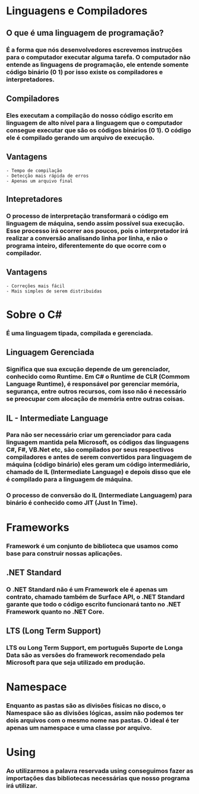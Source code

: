 # Linguagens e Compiladores

## O que é uma linguagem de programação? 
### É a forma que nós desenvolvedores escrevemos instruções para o computador executar alguma tarefa. O computador não entende as linguagens de programação, ele entende somente código binário (0 1) por isso existe os compiladores e interpretadores. 

## Compiladores
### Eles executam a compilação do nosso código escrito em linguagem de alto nível para a linguagem que o computador consegue executar que são os códigos binários (0 1). O código ele é compilado gerando um arquivo de execução. 

## Vantagens

    - Tempo de compilação
    - Detecção mais rápida de erros
    - Apenas um arquivo final 


## Intepretadores
### O processo de interpretação transformará o código em linguagem de máquina, sendo assim possível sua execução. Esse processo irá ocorrer aos poucos, pois o interpretador irá realizar a conversão analisando linha por linha, e não o programa inteiro, diferentemente do que ocorre com o compilador.

## Vantagens

    - Correções mais fácil
    - Mais simples de serem distribuidas

# Sobre o C#
### É uma linguagem tipada, compilada e gerenciada. 

## Linguagem Gerenciada
### Significa que sua excução depende de um gerenciador, conhecido como Runtime. Em C# o Runtime de CLR (Commom Language Runtime), é responsável por gerenciar memória, segurança, entre outros recursos, com isso não é necessário se preocupar com alocação de memória entre outras coisas.

## IL - Intermediate Language
### Para não ser necessário criar um gerenciador para cada linguagem mantida pela Microsoft, os códigos das linguagens C#, F#, VB.Net etc, são compilados por seus respectivos compiladores e antes de serem convertidos para linguagem de máquina (código binário) eles geram um código intermediário, chamado de IL (Intermediate Language) e depois disso que ele é compilado para a linguagem de máquina.
### O processo de conversão do IL (Intermediate Languagem) para binário é conhecido como JIT (Just In Time).

# Frameworks
### Framework é um conjunto de biblioteca que usamos como base para construir nossas aplicações.

## .NET Standard
### O .NET Standard não é um Framework ele é apenas um contrato, chamado também de Surface API, o .NET Standard garante que todo o código escrito funcionará tanto no .NET Framework quanto no .NET Core. 

## LTS (Long Term Support)
### LTS ou Long Term Support, em português Suporte de Longa Data são as versões do framework recomendado pela Microsoft para que seja utilizado em produção. 

# Namespace
### Enquanto as pastas são as divisões físicas no disco, o Namespace são as divisões lógicas, assim não podemos ter dois arquivos com o mesmo nome nas pastas. O ideal é ter apenas um namespace e uma classe por arquivo. 

# Using
### Ao utilizarmos a palavra reservada **using** conseguimos fazer as importações das bibliotecas necessárias que nosso programa irá utilizar. 